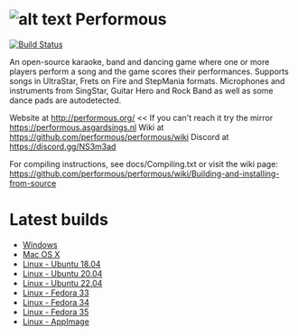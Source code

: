 ![alt text](http://performous.org/imgs/title.png "Performous")
Performous
==========

[![Build Status](https://github.com/performous/performous/actions/workflows/build_and_release.yml/badge.svg?branch=master)](https://github.com/performous/performous/actions?query=branch%3Amaster+workflow%3A%22Build+and+Release+Performous%22+is%3Asuccess)

An open-source karaoke, band and dancing game where one or more players perform a song and the game scores their performances. Supports songs in UltraStar, Frets on Fire and StepMania formats. Microphones and instruments from SingStar, Guitar Hero and Rock Band as well as some dance pads are autodetected.

Website at http://performous.org/ << If you can't reach it try the mirror https://performous.asgardsings.nl
Wiki at https://github.com/performous/performous/wiki
Discord at https://discord.gg/NS3m3ad

For compiling instructions, see docs/Compiling.txt or visit the wiki page: https://github.com/performous/performous/wiki/Building-and-installing-from-source


Latest builds
==========
- [Windows](https://nightly.link/performous/performous/workflows/build_and_release/master/Performous-latest.exe.zip)
- [Mac OS X](https://nightly.link/performous/performous/workflows/build_and_release/master/Performous-latest.dmg.zip)
- [Linux - Ubuntu 18.04](https://nightly.link/performous/performous/workflows/build_and_release/master/Performous-latest-ubuntu_18.04.deb.zip)
- [Linux - Ubuntu 20.04](https://nightly.link/performous/performous/workflows/build_and_release/master/Performous-latest-ubuntu_20.04.deb.zip)
- [Linux - Ubuntu 22.04](https://nightly.link/performous/performous/workflows/build_and_release/master/Performous-latest-ubuntu_22.04.deb.zip)
- [Linux - Fedora 33](https://nightly.link/performous/performous/workflows/build_and_release/master/Performous-latest-fedora_33.rpm.zip)
- [Linux - Fedora 34](https://nightly.link/performous/performous/workflows/build_and_release/master/Performous-latest-fedora_34.rpm.zip)
- [Linux - Fedora 35](https://nightly.link/performous/performous/workflows/build_and_release/master/Performous-latest-fedora_35.rpm.zip)
- [Linux - AppImage](https://nightly.link/performous/performous/workflows/build_and_release/master/Performous-latest.AppImage.zip)

